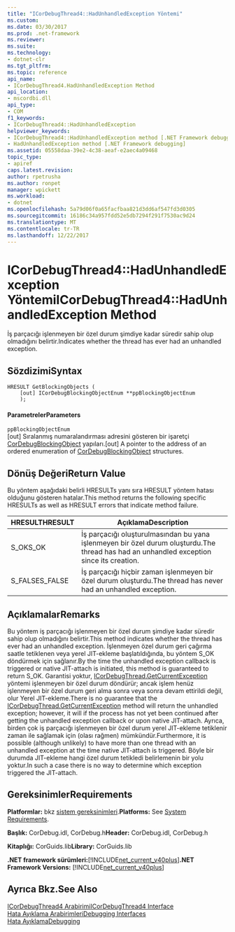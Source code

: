```yaml
---
title: "ICorDebugThread4::HadUnhandledException Yöntemi"
ms.custom: 
ms.date: 03/30/2017
ms.prod: .net-framework
ms.reviewer: 
ms.suite: 
ms.technology:
- dotnet-clr
ms.tgt_pltfrm: 
ms.topic: reference
api_name:
- ICorDebugThread4.HadUnhandledException Method
api_location:
- mscordbi.dll
api_type:
- COM
f1_keywords:
- ICorDebugThread4::HadUnhandledException
helpviewer_keywords:
- ICorDebugThread4::HadUnhandledException method [.NET Framework debugging]
- HadUnhandledException method [.NET Framework debugging]
ms.assetid: 05558daa-39e2-4c38-aeaf-e2aec4a09468
topic_type:
- apiref
caps.latest.revision: 
author: rpetrusha
ms.author: ronpet
manager: wpickett
ms.workload:
- dotnet
ms.openlocfilehash: 5a79d06f0a65facfbaa821d3dd6af547fd3d0305
ms.sourcegitcommit: 16186c34a957fdd52e5db7294f291f7530ac9d24
ms.translationtype: MT
ms.contentlocale: tr-TR
ms.lasthandoff: 12/22/2017
---
```

# <a name="icordebugthread4hadunhandledexception-method"></a><span data-ttu-id="3236e-102">ICorDebugThread4::HadUnhandledException Yöntemi</span><span class="sxs-lookup"><span data-stu-id="3236e-102">ICorDebugThread4::HadUnhandledException Method</span></span>
<span data-ttu-id="3236e-103">İş parçacığı işlenmeyen bir özel durum şimdiye kadar süredir sahip olup olmadığını belirtir.</span><span class="sxs-lookup"><span data-stu-id="3236e-103">Indicates whether the thread has ever had an unhandled exception.</span></span>  
  
## <a name="syntax"></a><span data-ttu-id="3236e-104">Sözdizimi</span><span class="sxs-lookup"><span data-stu-id="3236e-104">Syntax</span></span>  
  
```  
HRESULT GetBlockingObjects (  
    [out] ICorDebugBlockingObjectEnum **ppBlockingObjectEnum  
    );  
```  
  
#### <a name="parameters"></a><span data-ttu-id="3236e-105">Parametreler</span><span class="sxs-lookup"><span data-stu-id="3236e-105">Parameters</span></span>  
 `ppBlockingObjectEnum`  
 <span data-ttu-id="3236e-106">[out] Sıralanmış numaralandırması adresini gösteren bir işaretçi [CorDebugBlockingObject](../../../../docs/framework/unmanaged-api/debugging/cordebugblockingobject-structure.md) yapıları.</span><span class="sxs-lookup"><span data-stu-id="3236e-106">[out] A pointer to the address of an ordered enumeration of [CorDebugBlockingObject](../../../../docs/framework/unmanaged-api/debugging/cordebugblockingobject-structure.md) structures.</span></span>  
  
## <a name="return-value"></a><span data-ttu-id="3236e-107">Dönüş Değeri</span><span class="sxs-lookup"><span data-stu-id="3236e-107">Return Value</span></span>  
 <span data-ttu-id="3236e-108">Bu yöntem aşağıdaki belirli HRESULTs yanı sıra HRESULT yöntem hatası olduğunu gösteren hatalar.</span><span class="sxs-lookup"><span data-stu-id="3236e-108">This method returns the following specific HRESULTs as well as HRESULT errors that indicate method failure.</span></span>  
  
|<span data-ttu-id="3236e-109">HRESULT</span><span class="sxs-lookup"><span data-stu-id="3236e-109">HRESULT</span></span>|<span data-ttu-id="3236e-110">Açıklama</span><span class="sxs-lookup"><span data-stu-id="3236e-110">Description</span></span>|  
|-------------|-----------------|  
|<span data-ttu-id="3236e-111">S_OK</span><span class="sxs-lookup"><span data-stu-id="3236e-111">S_OK</span></span>|<span data-ttu-id="3236e-112">İş parçacığı oluşturulmasından bu yana işlenmeyen bir özel durum oluşturdu.</span><span class="sxs-lookup"><span data-stu-id="3236e-112">The thread has had an unhandled exception since its creation.</span></span>|  
|<span data-ttu-id="3236e-113">S_FALSE</span><span class="sxs-lookup"><span data-stu-id="3236e-113">S_FALSE</span></span>|<span data-ttu-id="3236e-114">İş parçacığı hiçbir zaman işlenmeyen bir özel durum oluşturdu.</span><span class="sxs-lookup"><span data-stu-id="3236e-114">The thread has never had an unhandled exception.</span></span>|  
  
## <a name="remarks"></a><span data-ttu-id="3236e-115">Açıklamalar</span><span class="sxs-lookup"><span data-stu-id="3236e-115">Remarks</span></span>  
 <span data-ttu-id="3236e-116">Bu yöntem iş parçacığı işlenmeyen bir özel durum şimdiye kadar süredir sahip olup olmadığını belirtir.</span><span class="sxs-lookup"><span data-stu-id="3236e-116">This method indicates whether the thread has ever had an unhandled exception.</span></span> <span data-ttu-id="3236e-117">İşlenmeyen özel durum geri çağırma saatle tetiklenen veya yerel JIT-ekleme başlatıldığında, bu yöntem S_OK döndürmek için sağlanır.</span><span class="sxs-lookup"><span data-stu-id="3236e-117">By the time the unhandled exception callback is triggered or native JIT-attach is initiated, this method is guaranteed to return S_OK.</span></span> <span data-ttu-id="3236e-118">Garantisi yoktur, [ICorDebugThread.GetCurrentException](../../../../docs/framework/unmanaged-api/debugging/icordebugthread-getcurrentexception-method.md) yöntemi işlenmeyen bir özel durum döndürür; ancak işlem henüz işlenmeyen bir özel durum geri alma sonra veya sonra devam ettirildi değil, olur Yerel JIT-ekleme.</span><span class="sxs-lookup"><span data-stu-id="3236e-118">There is no guarantee that the [ICorDebugThread.GetCurrentException](../../../../docs/framework/unmanaged-api/debugging/icordebugthread-getcurrentexception-method.md) method will return the unhandled exception; however, it will if the process has not yet been continued after getting the unhandled exception callback or upon native JIT-attach.</span></span> <span data-ttu-id="3236e-119">Ayrıca, birden çok iş parçacığı işlenmeyen bir özel durum yerel JIT-ekleme tetiklenir zaman ile sağlamak için (olası rağmen) mümkündür.</span><span class="sxs-lookup"><span data-stu-id="3236e-119">Furthermore, it is possible (although unlikely) to have more than one thread with an unhandled exception at the time native JIT-attach is triggered.</span></span> <span data-ttu-id="3236e-120">Böyle bir durumda JIT-ekleme hangi özel durum tetikledi belirlemenin bir yolu yoktur.</span><span class="sxs-lookup"><span data-stu-id="3236e-120">In such a case there is no way to determine which exception triggered the JIT-attach.</span></span>  
  
## <a name="requirements"></a><span data-ttu-id="3236e-121">Gereksinimler</span><span class="sxs-lookup"><span data-stu-id="3236e-121">Requirements</span></span>  
 <span data-ttu-id="3236e-122">**Platformlar:** bkz [sistem gereksinimleri](../../../../docs/framework/get-started/system-requirements.md).</span><span class="sxs-lookup"><span data-stu-id="3236e-122">**Platforms:** See [System Requirements](../../../../docs/framework/get-started/system-requirements.md).</span></span>  
  
 <span data-ttu-id="3236e-123">**Başlık:** CorDebug.idl, CorDebug.h</span><span class="sxs-lookup"><span data-stu-id="3236e-123">**Header:** CorDebug.idl, CorDebug.h</span></span>  
  
 <span data-ttu-id="3236e-124">**Kitaplığı:** CorGuids.lib</span><span class="sxs-lookup"><span data-stu-id="3236e-124">**Library:** CorGuids.lib</span></span>  
  
 <span data-ttu-id="3236e-125">**.NET framework sürümleri:**[!INCLUDE[net_current_v40plus](../../../../includes/net-current-v40plus-md.md)]</span><span class="sxs-lookup"><span data-stu-id="3236e-125">**.NET Framework Versions:** [!INCLUDE[net_current_v40plus](../../../../includes/net-current-v40plus-md.md)]</span></span>  
  
## <a name="see-also"></a><span data-ttu-id="3236e-126">Ayrıca Bkz.</span><span class="sxs-lookup"><span data-stu-id="3236e-126">See Also</span></span>  
 [<span data-ttu-id="3236e-127">ICorDebugThread4 Arabirimi</span><span class="sxs-lookup"><span data-stu-id="3236e-127">ICorDebugThread4 Interface</span></span>](../../../../docs/framework/unmanaged-api/debugging/icordebugthread4-interface.md)  
 [<span data-ttu-id="3236e-128">Hata Ayıklama Arabirimleri</span><span class="sxs-lookup"><span data-stu-id="3236e-128">Debugging Interfaces</span></span>](../../../../docs/framework/unmanaged-api/debugging/debugging-interfaces.md)  
 [<span data-ttu-id="3236e-129">Hata Ayıklama</span><span class="sxs-lookup"><span data-stu-id="3236e-129">Debugging</span></span>](../../../../docs/framework/unmanaged-api/debugging/index.md)
